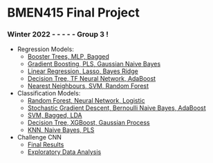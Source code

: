 # BMEN415 Final Project
### Winter 2022 - - - - - Group 3 !
- Regression Models:
  - [Booster Trees, MLP, Bagged](https://github.com/emilyzk/BMEN415_Group3/tree/main/harshil)
  - [Gradient Boosting, PLS, Gaussian Naive Bayes](https://github.com/emilyzk/BMEN415_Group3/tree/main/whitney)
  - [Linear Regression, Lasso, Bayes Ridge](https://github.com/emilyzk/BMEN415_Group3/tree/main/meryck)
  - [Decision Tree, TF Neural Network, AdaBoost](https://github.com/emilyzk/BMEN415_Group3/blob/main/agam/Regression_Models_Aulakh.ipynb)
  - [Nearest Neighbours, SVM, Random Forest](https://github.com/emilyzk/BMEN415_Group3/tree/main/emily/Regression)
- Classification Models:
    - [Random Forest, Neural Network, Logistic](https://github.com/emilyzk/BMEN415_Group3/tree/main/harshil)
    - [Stochastic Gradient Descent, Bernoulli Naive Bayes, AdaBoost](https://github.com/emilyzk/BMEN415_Group3/tree/main/whitney)
    - [SVM, Bagged, LDA](https://github.com/emilyzk/BMEN415_Group3/tree/main/meryck)
    - [Decision Tree, XGBoost, Gaussian Process](https://github.com/emilyzk/BMEN415_Group3/blob/main/agam/Classification_Models_Aulakh.ipynb)
    - [KNN, Naive Bayes, PLS](https://github.com/emilyzk/BMEN415_Group3/tree/main/emily/Classification)
- Challenge CNN
  - [Final Results](https://github.com/emilyzk/BMEN415_Group3/blob/main/CNN_FINAL_RESULTS.md)
  - [Exploratory Data Analysis](https://github.com/emilyzk/BMEN415_Group3/tree/main/agam/CNN_Exploratory)